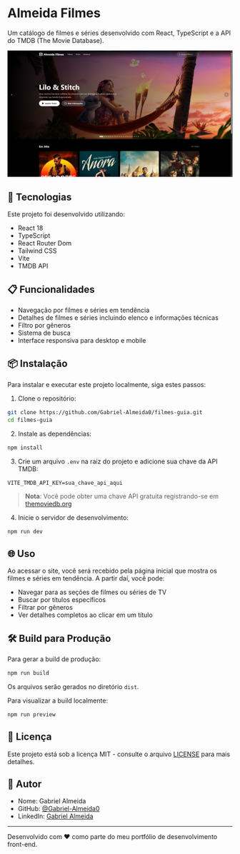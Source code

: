 # Almeida Filmes

Um catálogo de filmes e séries desenvolvido com React, TypeScript e a API do TMDB (The Movie Database).

![Almeida Filmes](/screenshots/preview.png)

## 🚀 Tecnologias

Este projeto foi desenvolvido utilizando:

- React 18
- TypeScript
- React Router Dom
- Tailwind CSS
- Vite
- TMDB API

## 📋 Funcionalidades

- Navegação por filmes e séries em tendência
- Detalhes de filmes e séries incluindo elenco e informações técnicas
- Filtro por gêneros
- Sistema de busca
- Interface responsiva para desktop e mobile

## 📦 Instalação

Para instalar e executar este projeto localmente, siga estes passos:

1. Clone o repositório:
```bash
git clone https://github.com/Gabriel-Almeida0/filmes-guia.git
cd filmes-guia
```

2. Instale as dependências:
```bash
npm install
```

3. Crie um arquivo `.env` na raiz do projeto e adicione sua chave da API TMDB:
```
VITE_TMDB_API_KEY=sua_chave_api_aqui
```

> **Nota**: Você pode obter uma chave API gratuita registrando-se em [themoviedb.org](https://www.themoviedb.org/signup)

4. Inicie o servidor de desenvolvimento:
```bash
npm run dev
```

## 🌐 Uso

Ao acessar o site, você será recebido pela página inicial que mostra os filmes e séries em tendência. A partir daí, você pode:

- Navegar para as seções de filmes ou séries de TV
- Buscar por títulos específicos
- Filtrar por gêneros
- Ver detalhes completos ao clicar em um título

## 🛠️ Build para Produção

Para gerar a build de produção:

```bash
npm run build
```

Os arquivos serão gerados no diretório `dist`.

Para visualizar a build localmente:

```bash
npm run preview
```

## 📄 Licença

Este projeto está sob a licença MIT - consulte o arquivo [LICENSE](LICENSE) para mais detalhes.

## 👤 Autor

- Nome: Gabriel Almeida
- GitHub: [@Gabriel-Almeida0](https://github.com/Gabriel-Almeida0)
- LinkedIn: [Gabriel Almeida](https://www.linkedin.com/in/gabriel-almeida-695b9933b/)

---

Desenvolvido com ❤️ como parte do meu portfólio de desenvolvimento front-end. 